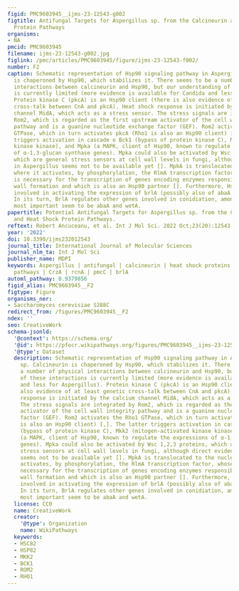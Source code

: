 ```yaml
---
figid: PMC9603945__ijms-23-12543-g002
figtitle: Antifungal Targets for Aspergillus sp. from the Calcineurin and Heat Shock
  Protein Pathways
organisms:
- NA
pmcid: PMC9603945
filename: ijms-23-12543-g002.jpg
figlink: /pmc/articles/PMC9603945/figure/ijms-23-12543-f002/
number: F2
caption: Schematic representation of Hsp90 signaling pathway in Aspergillus sp. Calcineurin
  is chaperoned by Hsp90, which stabilizes it. There seems to be a number of physical
  interactions between calcineurin and Hsp90, but our understanding of these interactions
  is currently limited (more evidence is available for Candida and less for Aspergillus).
  Protein kinase C (pkcA) is an Hsp90 client (there is also evidence of at least genetic
  cross-talk between CnA and pkcA). Heat shock response is initiated by the calcium
  channel MidA, which acts as a stress sensor. The stress signals are integrated by
  Rom2, which is regarded as the first upstream activator of the cell wall integrity
  pathway and is a guanine nucleotide exchange factor (GEF). Rom2 activates the Rho1
  GTPase, which in turn activates pkcA (Rho1 is also an Hsp90 client) [,]. The latter
  triggers activation in cascade o Bck1 (bypass of protein kinase C), Mkk2 (mitogen-activated
  kinase kinase), and Mpka (a MAPK, client of Hsp90, known to regulate the expressions
  of α-1,3-glucan synthase genes). Mpka could also be activated by Wsc 1,2,3 proteins,
  which are general stress sensors at cell wall levels in fungi, although direct evidence
  in Aspergillus seems not to be available yet []. MpkA is translocated to the nucleus,
  where it activates, by phosphorylation, the RlmA transcription factor, whose activity
  is necessary for the transcription of genes encoding enzymes responsible for cell
  wall formation and which is also an Hsp90 partner []. Furthermore, Hsp90 is somehow
  involved in activating the expression of brlA (possibly also of abaA and wetA).
  In its turn, BrlA regulates other genes involved in conidiation, among which the
  most important seem to be abaA and wetA.
papertitle: Potential Antifungal Targets for Aspergillus sp. from the Calcineurin
  and Heat Shock Protein Pathways.
reftext: Robert Ancuceanu, et al. Int J Mol Sci. 2022 Oct;23(20):12543.
year: '2022'
doi: 10.3390/ijms232012543
journal_title: International Journal of Molecular Sciences
journal_nlm_ta: Int J Mol Sci
publisher_name: MDPI
keywords: Aspergillus | antifungal | calcineurin | heat shock proteins | signaling
  pathways | CrzA | rcnA | pmcC | brlA
automl_pathway: 0.9379856
figid_alias: PMC9603945__F2
figtype: Figure
organisms_ner:
- Saccharomyces cerevisiae S288C
redirect_from: /figures/PMC9603945__F2
ndex: ''
seo: CreativeWork
schema-jsonld:
  '@context': https://schema.org/
  '@id': https://pfocr.wikipathways.org/figures/PMC9603945__ijms-23-12543-g002.html
  '@type': Dataset
  description: Schematic representation of Hsp90 signaling pathway in Aspergillus
    sp. Calcineurin is chaperoned by Hsp90, which stabilizes it. There seems to be
    a number of physical interactions between calcineurin and Hsp90, but our understanding
    of these interactions is currently limited (more evidence is available for Candida
    and less for Aspergillus). Protein kinase C (pkcA) is an Hsp90 client (there is
    also evidence of at least genetic cross-talk between CnA and pkcA). Heat shock
    response is initiated by the calcium channel MidA, which acts as a stress sensor.
    The stress signals are integrated by Rom2, which is regarded as the first upstream
    activator of the cell wall integrity pathway and is a guanine nucleotide exchange
    factor (GEF). Rom2 activates the Rho1 GTPase, which in turn activates pkcA (Rho1
    is also an Hsp90 client) [,]. The latter triggers activation in cascade o Bck1
    (bypass of protein kinase C), Mkk2 (mitogen-activated kinase kinase), and Mpka
    (a MAPK, client of Hsp90, known to regulate the expressions of α-1,3-glucan synthase
    genes). Mpka could also be activated by Wsc 1,2,3 proteins, which are general
    stress sensors at cell wall levels in fungi, although direct evidence in Aspergillus
    seems not to be available yet []. MpkA is translocated to the nucleus, where it
    activates, by phosphorylation, the RlmA transcription factor, whose activity is
    necessary for the transcription of genes encoding enzymes responsible for cell
    wall formation and which is also an Hsp90 partner []. Furthermore, Hsp90 is somehow
    involved in activating the expression of brlA (possibly also of abaA and wetA).
    In its turn, BrlA regulates other genes involved in conidiation, among which the
    most important seem to be abaA and wetA.
  license: CC0
  name: CreativeWork
  creator:
    '@type': Organization
    name: WikiPathways
  keywords:
  - HSC82
  - HSP82
  - MKK2
  - BCK1
  - ROM2
  - RHO1
---
```

